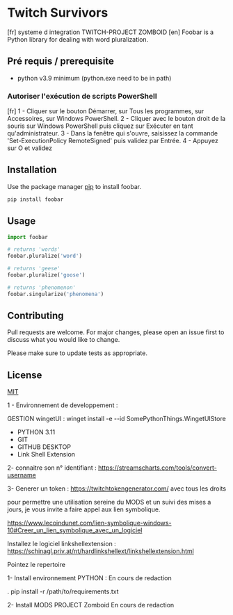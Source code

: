 # Twitch Survivors

[fr] systeme d integration TWITCH-PROJECT ZOMBOID
[en] Foobar is a Python library for dealing with word pluralization.

## Pré requis / prerequisite

- python v3.9  minimum (python.exe need to be in path)
### Autoriser l'exécution de scripts PowerShell
[fr] 1 - Cliquer sur le bouton Démarrer, sur Tous les programmes, sur Accessoires, sur Windows PowerShell.
     2 - Cliquer avec le bouton droit de la souris sur Windows PowerShell puis cliquez sur Exécuter en tant qu'administrateur.
     3 - Dans la fenêtre qui s'ouvre, saisissez la commande 'Set-ExecutionPolicy RemoteSigned' puis validez par Entrée.
     4 - Appuyez sur O et validez

## Installation


Use the package manager [pip](https://pip.pypa.io/en/stable/) to install foobar.

```bash
pip install foobar
```

## Usage

```python
import foobar

# returns 'words'
foobar.pluralize('word')

# returns 'geese'
foobar.pluralize('goose')

# returns 'phenomenon'
foobar.singularize('phenomena')
```

## Contributing

Pull requests are welcome. For major changes, please open an issue first
to discuss what you would like to change.

Please make sure to update tests as appropriate.

## License

[MIT](https://choosealicense.com/licenses/mit/)





1 - Environnement de developpement : 

 GESTION wingetUI :
    winget install -e --id SomePythonThings.WingetUIStore

- PYTHON 3.11 
- GIT
- GITHUB DESKTOP
- Link Shell Extension

2- connaitre son n° identifiant :
https://streamscharts.com/tools/convert-username

3- Generer un token :
https://twitchtokengenerator.com/ avec tous les droits


pour permettre une utilisation sereine du MODS et un suivi des mises a jours, je vous invite a faire appel aux lien symbolique.

https://www.lecoindunet.com/lien-symbolique-windows-10#Creer_un_lien_symbolique_avec_un_logiciel

Installez le logiciel linkshellextension : https://schinagl.priv.at/nt/hardlinkshellext/linkshellextension.html

Pointez le repertoire 

1- Install environnement PYTHON : 
    En cours de redaction

. pip install -r /path/to/requirements.txt

2- Install MODS PROJECT Zomboid
    En cours de redaction
